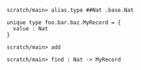 ```ucm:hide
scratch/main> alias.type ##Nat .base.Nat
```

```unison:hide
unique type foo.bar.baz.MyRecord = {
  value : Nat
}
```

```ucm
scratch/main> add

scratch/main> find : Nat -> MyRecord
```
